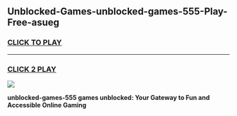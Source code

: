 
## Unblocked-Games-unblocked-games-555-Play-Free-asueg
<h3>
<a href="https://premium76.site?title=unblocked-games-555&ref=17A">CLICK TO PLAY</a></h3>
<hr>

<h3>
<a href="https://premium76.site?title=unblocked-games-555&ref=17A">CLICK 2 PLAY</a>
  
</h3>

<a href="https://premium76.site?title=unblocked-games-555&ref=17A"><img src="https://clearcache.store/games.png"></a>


**unblocked-games-555 games unblocked: Your Gateway to Fun and Accessible Online Gaming**
